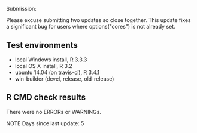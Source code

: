 Submission:

Please excuse submitting two updates so close together. This update fixes a significant bug for users where options("cores") is not already set.

## Test environments
* local Windows install, R 3.3.3
* local OS X install, R 3.2 
* ubuntu 14.04 (on travis-ci), R 3.4.1 
* win-builder (devel, release, old-release)

## R CMD check results
There were no ERRORs or WARNINGs.

NOTE 
Days since last update: 5